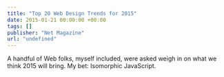 ```yaml
---
title: "Top 20 Web Design Trends for 2015"
date: 2015-01-21 00:00:00 +00:00
tags: []
publisher: "Net Magazine"
url: "undefined"
---
```


A handful of Web folks, myself included, were asked weigh in on what we think 2015 will bring. My bet: Isomorphic JavaScript.
